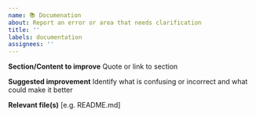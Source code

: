 ```yaml
---
name: 📚 Documenation
about: Report an error or area that needs clarification
title: ''
labels: documentation
assignees: ''
---
```


**Section/Content to improve**
Quote or link to section

**Suggested improvement**
Identify what is confusing or incorrect and what could make it better

**Relevant file(s)**
[e.g. README.md]
